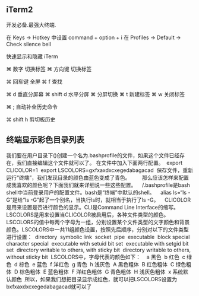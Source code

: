 

## iTerm2

开发必备.最强大终端.


在 Keys -\> Hotkey 中设置 command + option + i 在 Profiles -\> Default -\> Check silence bell

快速显示和隐藏 iTerm




⌘  数字 切换标签
⌘  方向键 切换标签

⌘  回车键 全屏
⌘  f 查找

⌘ d 垂直分屏幕 
⌘ shift d 水平分屏 
⌘ []() 分屏切换 
⌘ t 新建标签
⌘ w 关闭标签

⌘ ; 自动补全历史命令

⌘ shift h 剪切板历史




## 终端显示彩色目录列表

我们要在用户目录下()创建一个名为.bashprofile的文件，如果这个文件已经存在，我们直接编辑这个文件就可以了。
在文件中加入下面两行配置。 
export CLICOLOR=1 
export LSCOLORS=gxfxaxdxcxegedabagacad 
保存文件，重新运行“终端”，我们发现目录的颜色由蓝色变成了青色。 
 
 
 
那么应该怎样来配置成我喜欢的颜色呢？下面我们就来详细说一些这些配置。 
 
/.bashprofile是bash shell中当前登录用户的配置文件。bash是“终端”中默认的shell。 
 
alias ls=“ls -G”是给“ls -G”起了一个别名，当执行ls时，就相当于执行了ls -G。 
 
CLICOLOR是用来设置是否进行颜色的显示。CLI是Command Line Interface的缩写。 
 
LSCOLORS是用来设置当CLICOLOR被启用后，各种文件类型的颜色。LSCOLORS的值中每两个字母为一组，分别设置某个文件类型的文字颜色和背景颜色。LSCOLORS中一共11组颜色设置，按照先后顺序，分别对以下的文件类型进行设置： 
directory 
symbolic link 
socket 
pipe 
executable 
block special 
character special 
executable with setuid bit set 
executable with setgid bit set 
directory writable to others, with sticky bit 
directory writable to others, without sticky bit 
LSCOLORS中，字母代表的颜色如下： 
 
a 黑色 
b 红色 
c 绿色 
d 棕色 
e 蓝色 
f 洋红色 
g 青色 
h 浅灰色 
A 黑色粗体 
B 红色粗体 
C 绿色粗体 
D 棕色粗体 
E 蓝色粗体 
F 洋红色粗体 
G 青色粗体 
H 浅灰色粗体 
x 系统默认颜色 
所以，如果我们想把目录显示成红色，就可以把LSCOLORS设置为bxfxaxdxcxegedabagacad就可以了
 





















